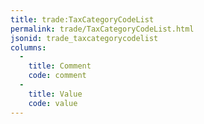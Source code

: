 ```yaml
---
title: trade:TaxCategoryCodeList
permalink: trade/TaxCategoryCodeList.html
jsonid: trade_taxcategorycodelist
columns:
  - 
    title: Comment
    code: comment
  - 
    title: Value
    code: value
---
```

